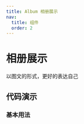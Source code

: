 ```yaml
---
title: Album 相册展示
nav:
  title: 组件
  order: 2
---
```


# 相册展示

以图文的形式，更好的表达自己

## 代码演示

### 基本用法

<code src="./demo/basic.tsx"></code>

<API src="./index.tsx"></API>
